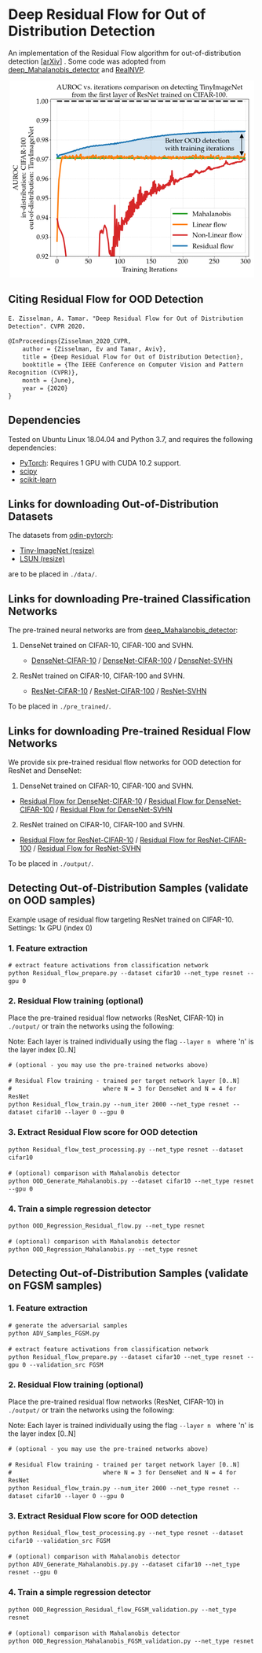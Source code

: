 # Deep Residual Flow for Out of Distribution Detection
An implementation of the Residual Flow algorithm for out-of-distribution detection \[[arXiv](https://arxiv.org/abs/2001.05419)\]
. 
Some code was adopted from [deep_Mahalanobis_detector](https://github.com/pokaxpoka/deep_Mahalanobis_detector) and [RealNVP](https://github.com/tensorflow/models/tree/master/research/real_nvp).

<p align="center">
    <img width="500" src="./figures/Fig_AUROC_vs_iterations.png">
</p>

## Citing Residual Flow for OOD Detection 
```
E. Zisselman, A. Tamar. "Deep Residual Flow for Out of Distribution Detection". CVPR 2020.
``` 
```
@InProceedings{Zisselman_2020_CVPR,
    author = {Zisselman, Ev and Tamar, Aviv},
    title = {Deep Residual Flow for Out of Distribution Detection},
    booktitle = {The IEEE Conference on Computer Vision and Pattern Recognition (CVPR)},
    month = {June},
    year = {2020}
}
```

## Dependencies
Tested on Ubuntu Linux 18.04.04 and Python 3.7, and requires the following dependencies:

* [PyTorch](http://pytorch.org/): Requires 1 GPU with CUDA 10.2 support.
* [scipy](https://github.com/scipy/scipy)
* [scikit-learn](http://scikit-learn.org/stable/)

## Links for downloading Out-of-Distribution Datasets
The datasets from [odin-pytorch](https://github.com/facebookresearch/odin):

* [Tiny-ImageNet (resize)](https://www.dropbox.com/s/kp3my3412u5k9rl/Imagenet_resize.tar.gz)
* [LSUN (resize)](https://www.dropbox.com/s/moqh2wh8696c3yl/LSUN_resize.tar.gz)

are to be placed in `./data/`.

## Links for downloading Pre-trained Classification Networks
The pre-trained neural networks are from [deep_Mahalanobis_detector](https://github.com/pokaxpoka/deep_Mahalanobis_detector):  
1. DenseNet trained on CIFAR-10, CIFAR-100 and SVHN.
    * [DenseNet-CIFAR-10](https://www.dropbox.com/s/pnbvr16gnpyr1zg/densenet_cifar10.pth?dl=0) / [DenseNet-CIFAR-100](https://www.dropbox.com/s/7ur9qo81u30od36/densenet_cifar100.pth?dl=0) / [DenseNet-SVHN](https://www.dropbox.com/s/9ol1h2tb3xjdpp1/densenet_svhn.pth?dl=0)  
      
2. ResNet trained on CIFAR-10, CIFAR-100 and SVHN.
    * [ResNet-CIFAR-10](https://www.dropbox.com/s/ynidbn7n7ccadog/resnet_cifar10.pth?dl=0) / [ResNet-CIFAR-100](https://www.dropbox.com/s/yzfzf4bwqe4du6w/resnet_cifar100.pth?dl=0) / [ResNet-SVHN](https://www.dropbox.com/s/uvgpgy9pu7s9ps2/resnet_svhn.pth?dl=0)

To be placed in `./pre_trained/`.

## Links for downloading Pre-trained Residual Flow Networks
We provide six pre-trained residual flow networks for OOD detection for ResNet and DenseNet:

1. DenseNet trained on CIFAR-10, CIFAR-100 and SVHN.
* [Residual Flow for DenseNet-CIFAR-10](https://technionmail-my.sharepoint.com/:u:/g/personal/ev_zis_campus_technion_ac_il/EXaDW_xbU0BAhOgxfbj1loMBmIHPYQuoJSPmImSqSeyJhA?e=VumZEY) / [Residual Flow for DenseNet-CIFAR-100](https://technionmail-my.sharepoint.com/:u:/g/personal/ev_zis_campus_technion_ac_il/EaJu3Nkc_29Pi-odyTWUnKABGGcHJ04Yo9v8wrThUYmjug?e=scIlc2) / [Residual Flow for DenseNet-SVHN](https://technionmail-my.sharepoint.com/:u:/g/personal/ev_zis_campus_technion_ac_il/ESVdpBLM-b9EizVulcWbFLkBA101mYPK0KBJvRwT_N_kdw?e=azcjjK)

2. ResNet trained on CIFAR-10, CIFAR-100 and SVHN.
* [Residual Flow for ResNet-CIFAR-10](https://technionmail-my.sharepoint.com/:u:/g/personal/ev_zis_campus_technion_ac_il/EcwqtRASutFBphwR4s4NF8ABwgjdD_tJ4Zj5dLjLq8PKMw?e=iYUYZr) / [Residual Flow for ResNet-CIFAR-100](https://technionmail-my.sharepoint.com/:u:/g/personal/ev_zis_campus_technion_ac_il/EYpuBvexU_1Jg156O_v7hEIBZz5EtfQAqQSuI6saLV-zOA?e=b3YKJY) / [Residual Flow for ResNet-SVHN](https://technionmail-my.sharepoint.com/:u:/g/personal/ev_zis_campus_technion_ac_il/EbgPAwWgda9PiVXrd0bBFuMBAQSUXfTgbgaTzT4EtjfhXw?e=iYB5KE)

To be placed in `./output/`.

## Detecting Out-of-Distribution Samples (validate on OOD samples)
Example usage of residual flow targeting ResNet trained on CIFAR-10.  
Settings: 1x GPU (index 0)
### 1. Feature extraction
```
# extract feature activations from classification network 
python Residual_flow_prepare.py --dataset cifar10 --net_type resnet --gpu 0
```

### 2. Residual Flow training (optional)
Place the pre-trained residual flow networks (ResNet, CIFAR-10) in `./output/` or train the networks using the following:

Note: Each layer is trained individually using the flag `--layer n ` where 'n' is the layer index [0..N]
```
# (optional - you may use the pre-trained networks above) 

# Residual Flow training - trained per target network layer [0..N]
#                          where N = 3 for DenseNet and N = 4 for ResNet 
python Residual_flow_train.py --num_iter 2000 --net_type resnet --dataset cifar10 --layer 0 --gpu 0
```

### 3. Extract Residual Flow score for OOD detection
```
python Residual_flow_test_processing.py --net_type resnet --dataset cifar10

# (optional) comparison with Mahalanobis detector
python OOD_Generate_Mahalanobis.py --dataset cifar10 --net_type resnet --gpu 0
```

### 4. Train a simple regression detector
```
python OOD_Regression_Residual_flow.py --net_type resnet

# (optional) comparison with Mahalanobis detector
python OOD_Regression_Mahalanobis.py --net_type resnet
```


## Detecting Out-of-Distribution Samples (validate on FGSM samples)

### 1. Feature extraction
```
# generate the adversarial samples
python ADV_Samples_FGSM.py

# extract feature activations from classification network 
python Residual_flow_prepare.py --dataset cifar10 --net_type resnet --gpu 0 --validation_src FGSM
```

### 2. Residual Flow training (optional)
Place the pre-trained residual flow networks (ResNet, CIFAR-10) in `./output/` or train the networks using the following:

Note: Each layer is trained individually using the flag `--layer n ` where 'n' is the layer index [0..N]
```
# (optional - you may use the pre-trained networks above) 

# Residual Flow training - trained per target network layer [0..N]
#                          where N = 3 for DenseNet and N = 4 for ResNet 
python Residual_flow_train.py --num_iter 2000 --net_type resnet --dataset cifar10 --layer 0 --gpu 0
```

### 3. Extract Residual Flow score for OOD detection
```
python Residual_flow_test_processing.py --net_type resnet --dataset cifar10 --validation_src FGSM

# (optional) comparison with Mahalanobis detector
python ADV_Generate_Mahalanobis.py.py --dataset cifar10 --net_type resnet --gpu 0
```

### 4. Train a simple regression detector
```
python OOD_Regression_Residual_flow_FGSM_validation.py --net_type resnet

# (optional) comparison with Mahalanobis detector
python OOD_Regression_Mahalanobis_FGSM_validation.py --net_type resnet
```

